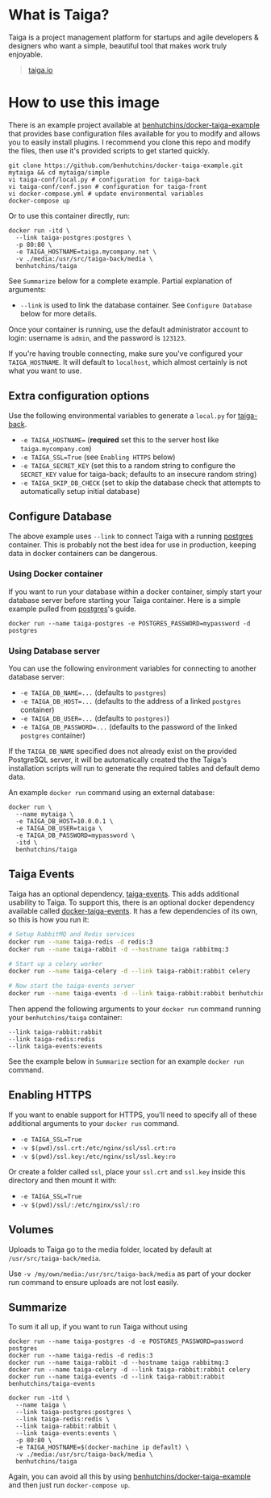 # What is Taiga?

Taiga is a project management platform for startups and agile developers & designers who want a simple, beautiful tool that makes work truly enjoyable.

> [taiga.io](https://taiga.io)

# How to use this image

There is an example project available at [benhutchins/docker-taiga-example](https://github.com/benhutchins/docker-taiga-example) that provides base configuration files available for you to modify and allows you to easily install plugins. I recommend you clone this repo and modify the files, then use it's provided scripts to get started quickly.

    git clone https://github.com/benhutchins/docker-taiga-example.git mytaiga && cd mytaiga/simple
    vi taiga-conf/local.py # configuration for taiga-back
    vi taiga-conf/conf.json # configuration for taiga-front
    vi docker-compose.yml # update environmental variables
    docker-compose up

Or to use this container directly, run:

    docker run -itd \
      --link taiga-postgres:postgres \
      -p 80:80 \
      -e TAIGA_HOSTNAME=taiga.mycompany.net \
      -v ./media:/usr/src/taiga-back/media \
      benhutchins/taiga

See `Summarize` below for a complete example. Partial explanation of arguments:

- `--link` is used to link the database container. See `Configure Database` below for more details.

Once your container is running, use the default administrator account to login: username is `admin`, and the password is `123123`.

If you're having trouble connecting, make sure you've configured your `TAIGA_HOSTNAME`. It will default to `localhost`, which almost certainly is not what you want to use.

## Extra configuration options

Use the following environmental variables to generate a `local.py` for [taiga-back](https://github.com/taigaio/taiga-back).

  - `-e TAIGA_HOSTNAME=` (**required** set this to the server host like `taiga.mycompany.com`)
  - `-e TAIGA_SSL=True` (see `Enabling HTTPS` below)
  - `-e TAIGA_SECRET_KEY` (set this to a random string to configure the `SECRET_KEY` value for taiga-back; defaults to an insecure random string)
  - `-e TAIGA_SKIP_DB_CHECK` (set to skip the database check that attempts to automatically setup initial database)

## Configure Database

The above example uses `--link` to connect Taiga with a running [postgres](https://registry.hub.docker.com/_/postgres/) container. This is probably not the best idea for use in production, keeping data in docker containers can be dangerous.

### Using Docker container

If you want to run your database within a docker container, simply start your database server before starting your Taiga container. Here is a simple example pulled from [postgres](https://registry.hub.docker.com/_/postgres/)'s guide.

    docker run --name taiga-postgres -e POSTGRES_PASSWORD=mypassword -d postgres

### Using Database server

You can use the following environment variables for connecting to another database server:

 - `-e TAIGA_DB_NAME=...` (defaults to `postgres`)
 - `-e TAIGA_DB_HOST=...` (defaults to the address of a linked `postgres` container)
 - `-e TAIGA_DB_USER=...` (defaults to `postgres)`)
 - `-e TAIGA_DB_PASSWORD=...` (defaults to the password of the linked `postgres` container)

If the `TAIGA_DB_NAME` specified does not already exist on the provided PostgreSQL server, it will be automatically created the the Taiga's installation scripts will run to generate the required tables and default demo data.

An example `docker run` command using an external database:

    docker run \
      --name mytaiga \
      -e TAIGA_DB_HOST=10.0.0.1 \
      -e TAIGA_DB_USER=taiga \
      -e TAIGA_DB_PASSWORD=mypassword \
      -itd \
      benhutchins/taiga

## Taiga Events

Taiga has an optional dependency, [taiga-events](https://github.com/taigaio/taiga-events). This adds additional usability to Taiga. To support this, there is an optional docker dependency available called [docker-taiga-events](https://github.com/benhutchins/docker-taiga-events). It has a few dependencies of its own, so this is how you run it:

```bash
# Setup RabbitMQ and Redis services
docker run --name taiga-redis -d redis:3
docker run --name taiga-rabbit -d --hostname taiga rabbitmq:3

# Start up a celery worker
docker run --name taiga-celery -d --link taiga-rabbit:rabbit celery

# Now start the taiga-events server
docker run --name taiga-events -d --link taiga-rabbit:rabbit benhutchins/taiga-events
```

Then append the following arguments to your `docker run` command running your `benhutchins/taiga` container:

    --link taiga-rabbit:rabbit
    --link taiga-redis:redis
    --link taiga-events:events

See the example below in `Summarize` section for an example `docker run` command.

## Enabling HTTPS

If you want to enable support for HTTPS, you'll need to specify all of these
additional arguments to your `docker run` command.

  - `-e TAIGA_SSL=True`
  - `-v $(pwd)/ssl.crt:/etc/nginx/ssl/ssl.crt:ro`
  - `-v $(pwd)/ssl.key:/etc/nginx/ssl/ssl.key:ro`

Or create a folder called `ssl`, place your `ssl.crt` and `ssl.key` inside
this directory and then mount it with:

  - `-e TAIGA_SSL=True`
  - `-v $(pwd)/ssl/:/etc/nginx/ssl/:ro`

## Volumes

Uploads to Taiga go to the media folder, located by default at `/usr/src/taiga-back/media`.

Use `-v /my/own/media:/usr/src/taiga-back/media` as part of your docker run command to ensure uploads are not lost easily.

## Summarize

To sum it all up, if you want to run Taiga without using

    docker run --name taiga-postgres -d -e POSTGRES_PASSWORD=password postgres
    docker run --name taiga-redis -d redis:3
    docker run --name taiga-rabbit -d --hostname taiga rabbitmq:3
    docker run --name taiga-celery -d --link taiga-rabbit:rabbit celery
    docker run --name taiga-events -d --link taiga-rabbit:rabbit benhutchins/taiga-events

    docker run -itd \
      --name taiga \
      --link taiga-postgres:postgres \
      --link taiga-redis:redis \
      --link taiga-rabbit:rabbit \
      --link taiga-events:events \
      -p 80:80 \
      -e TAIGA_HOSTNAME=$(docker-machine ip default) \
      -v ./media:/usr/src/taiga-back/media \
      benhutchins/taiga

Again, you can avoid all this by using [benhutchins/docker-taiga-example](https://github.com/benhutchins/docker-taiga-example) and then just run `docker-compose up`.
